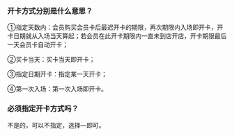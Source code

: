 ### 开卡方式分别是什么意思？

 ①指定天数内：会员购买会员卡后最迟开卡的期限，再次期限内入场即开卡，开卡日期就从入场当天算起；若会员在此开卡期限内一直未到店开店，开卡期限最后一天会员卡自动开卡；

 ②买卡当天：买卡当天即开卡；

 ③指定日期开卡：指定某一天开卡；

 ④第一次入场：第一次入场即开卡。

### 必须指定开卡方式吗？

不是的，可以不指定，选择—即可。

